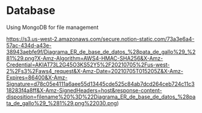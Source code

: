 # Database
Using MongoDB for file management

https://s3.us-west-2.amazonaws.com/secure.notion-static.com/73a3e6a4-57ac-434d-a43e-38943aebfe9f/Diagrama_ER_de_base_de_datos_%28pata_de_gallo%29_%281%29.png?X-Amz-Algorithm=AWS4-HMAC-SHA256&X-Amz-Credential=AKIAT73L2G45O3KS52Y5%2F20210705%2Fus-west-2%2Fs3%2Faws4_request&X-Amz-Date=20210705T015205Z&X-Amz-Expires=86400&X-Amz-Signature=d78c05e4111a6aee55d13445cde525c84ab7dcd264ceb724c11c318283f4a8ff&X-Amz-SignedHeaders=host&response-content-disposition=filename%20%3D%22Diagrama_ER_de_base_de_datos_%28pata_de_gallo%29_%281%29.png%22030.png)
